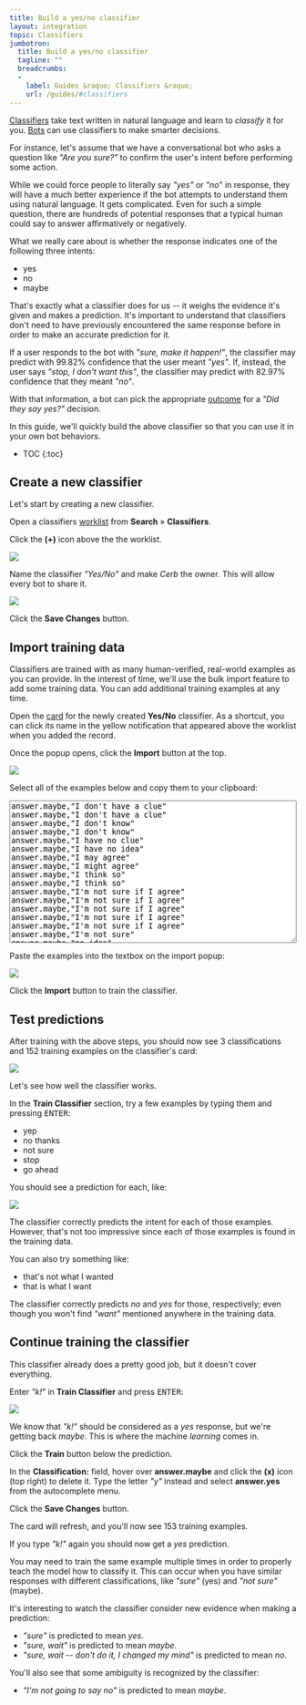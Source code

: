 ```yaml
---
title: Build a yes/no classifier
layout: integration
topic: Classifiers
jumbotron:
  title: Build a yes/no classifier
  tagline: ""
  breadcrumbs:
  -
    label: Guides &raquo; Classifiers &raquo;
    url: /guides/#classifiers
---
```


[Classifiers](/docs/classifiers/) take text written in natural language and learn to _classify_ it for you.  [Bots](/docs/bots/) can use classifiers to make smarter decisions.

For instance, let's assume that we have a conversational bot who asks a question like _"Are you sure?"_ to confirm the user's intent before performing some action.

While we could force people to literally say _"yes"_ or _"no_" in response, they will have a much better experience if the bot attempts to understand them using natural language.  It gets complicated.  Even for such a simple question, there are hundreds of potential responses that a typical human could say to answer affirmatively or negatively.

What we really care about is whether the response indicates one of the following three intents:

- yes
- no
- maybe

That's exactly what a classifier does for us -- it weighs the evidence it's given and makes a prediction.  It's important to understand that classifiers don't need to have previously encountered the same response before in order to make an accurate prediction for it.

If a user responds to the bot with _"sure, make it happen!"_, the classifier may predict with 99.82% confidence that the user meant _"yes"_.  If, instead, the user says _"stop, I don't want this"_, the classifier may predict with 82.97% confidence that they meant _"no"_.

With that information, a bot can pick the appropriate [outcome](/docs/bots/#decisions-and-outcomes) for a _"Did they say yes?"_ decision.

In this guide, we'll quickly build the above classifier so that you can use it in your own bot behaviors.

* TOC
{:toc}

## Create a new classifier

Let's start by creating a new classifier.

Open a classifiers [worklist](/docs/workspaces/#worklists) from **Search** &raquo; **Classifiers**.

Click the **(+)** icon above the the worklist.

<div class="cerb-screenshot">
<img src="/assets/images/guides/common/worklist-add.png" class="screenshot">
</div>

Name the classifier _"Yes/No"_ and make _Cerb_ the owner. This will allow every bot to share it.

<div class="cerb-screenshot">
<img src="/assets/images/guides/classifiers/yes-no/new-classifier.png" class="screenshot">
</div>

Click the **Save Changes** button.

## Import training data

Classifiers are trained with as many human-verified, real-world examples as you can provide.  In the interest of time, we'll use the bulk import feature to add some training data.  You can add additional training examples at any time.

Open the [card](/docs/records/#cards) for the newly created **Yes/No** classifier.  As a shortcut, you can click its name in the yellow notification that appeared above the worklist when you added the record.

Once the popup opens, click the **Import** button at the top.

<div class="cerb-screenshot">
<img src="/assets/images/guides/classifiers/yes-no/card-import.png" class="screenshot">
</div>

Select all of the examples below and copy them to your clipboard:

<textarea rows="10" cols="60" style="width:100%;height:250px;" readonly="readonly">
answer.maybe,"I don't have a clue"
answer.maybe,"I don't have a clue"
answer.maybe,"I don't know"
answer.maybe,"I don't know"
answer.maybe,"I have no clue"
answer.maybe,"I have no idea"
answer.maybe,"I may agree"
answer.maybe,"I might agree"
answer.maybe,"I think so"
answer.maybe,"I think so"
answer.maybe,"I'm not sure if I agree"
answer.maybe,"I'm not sure if I agree"
answer.maybe,"I'm not sure if I agree"
answer.maybe,"I'm not sure if I agree"
answer.maybe,"I'm not sure if I agree"
answer.maybe,"I'm not sure"
answer.maybe,"no idea"
answer.maybe,"not sure"
answer.maybe,"not sure"
answer.maybe,dunno
answer.maybe,maybe
answer.maybe,maybe
answer.maybe,meh
answer.maybe,perhaps
answer.maybe,possibly
answer.maybe,unsure
answer.maybe,wait
answer.no,"I changed my mind"
answer.no,"I don't agree"
answer.no,"I don't agree"
answer.no,"I don't agree"
answer.no,"I don't agree"
answer.no,"I don't agree"
answer.no,"absolutely not"
answer.no,"belay that"
answer.no,"cut it out"
answer.no,"don't do anything"
answer.no,"don't do it"
answer.no,"forget it"
answer.no,"never mind"
answer.no,"no thanks"
answer.no,"no way"
answer.no,"on second thought, don't do it"
answer.no,"please don't"
answer.no,"scratch that"
answer.no,cancel
answer.no,denied
answer.no,disengage
answer.no,don't
answer.no,end
answer.no,exit
answer.no,halt
answer.no,n
answer.no,nah
answer.no,nay
answer.no,nay
answer.no,neg
answer.no,negative
answer.no,negatory
answer.no,nein
answer.no,nevermind
answer.no,nevermind
answer.no,no
answer.no,no
answer.no,no
answer.no,nope
answer.no,nope
answer.no,nyet
answer.no,quit
answer.no,skip
answer.no,stop
answer.no,stop
answer.yes,"I agree"
answer.yes,"I agree"
answer.yes,"I agree"
answer.yes,"I agree"
answer.yes,"I agree"
answer.yes,"I agree"
answer.yes,"I agree"
answer.yes,"I agree"
answer.yes,"I agree"
answer.yes,"I'm sure"
answer.yes,"I'm sure"
answer.yes,"I'm sure"
answer.yes,"I'm sure"
answer.yes,"I'm sure"
answer.yes,"aye aye"
answer.yes,"carry on"
answer.yes,"do it"
answer.yes,"do it"
answer.yes,"do it"
answer.yes,"get on with it then"
answer.yes,"go ahead"
answer.yes,"i agree"
answer.yes,"make it happen"
answer.yes,"make it so"
answer.yes,"most assuredly"
answer.yes,"perfect, thanks"
answer.yes,"please do"
answer.yes,"rock on"
answer.yes,"that's correct"
answer.yes,"that's right"
answer.yes,"uh huh"
answer.yes,"yeah, do it"
answer.yes,"yes, do it"
answer.yes,"yes, please"
answer.yes,"you got it"
answer.yes,absolutely
answer.yes,absolutely
answer.yes,absolutely
answer.yes,affirmative
answer.yes,alright
answer.yes,assuredly
answer.yes,aye
answer.yes,certainly
answer.yes,confirmed
answer.yes,continue
answer.yes,continue
answer.yes,correct
answer.yes,da
answer.yes,good
answer.yes,hooray
answer.yes,ja
answer.yes,ok
answer.yes,ok
answer.yes,ok
answer.yes,okay
answer.yes,proceed
answer.yes,righto
answer.yes,sure
answer.yes,sure
answer.yes,sure
answer.yes,sure
answer.yes,sure
answer.yes,sure
answer.yes,sure
answer.yes,sure
answer.yes,sure
answer.yes,thanks
answer.yes,totally
answer.yes,true
answer.yes,y
answer.yes,ya
answer.yes,ya
answer.yes,yay
answer.yes,yea
answer.yes,yeah
answer.yes,yeah
answer.yes,yep
answer.yes,yeppers
answer.yes,yes
answer.yes,yes
</textarea>

Paste the examples into the textbox on the import popup:

<div class="cerb-screenshot">
<img src="/assets/images/guides/classifiers/yes-no/import-training.png" class="screenshot">
</div>

Click the **Import** button to train the classifier.

## Test predictions

After training with the above steps, you should now see 3 classifications and 152 training examples on the classifier's card:

<div class="cerb-screenshot">
<img src="/assets/images/guides/classifiers/yes-no/card-search-buttons.png" class="screenshot">
</div>

Let's see how well the classifier works.

In the **Train Classifier** section, try a few examples by typing them and pressing <tt>ENTER</tt>:

* yep
* no thanks
* not sure
* stop
* go ahead

You should see a prediction for each, like:

<div class="cerb-screenshot">
<img src="/assets/images/guides/classifiers/yes-no/card-prediction.png" class="screenshot">
</div>

The classifier correctly predicts the intent for each of those examples. However, that's not too impressive since each of those examples is found in the training data.

You can also try something like:

* that's not what I wanted
* that is what I want

The classifier correctly predicts _no_ and _yes_ for those, respectively; even though you won't find _"want"_ mentioned anywhere in the training data.

## Continue training the classifier

This classifier already does a pretty good job, but it doesn't cover everything.

Enter _"k!"_ in **Train Classifier** and press <tt>ENTER</tt>:

<div class="cerb-screenshot">
<img src="/assets/images/guides/classifiers/yes-no/card-prediction-maybe.png" class="screenshot">
</div>

We know that _"k!"_ should be considered as a _yes_ response, but we're getting back _maybe_.  This is where the machine _learning_ comes in.

Click the **Train** button below the prediction.

In the **Classification:** field, hover over **answer.maybe** and click the **(x)** icon (top right) to delete it.  Type the letter _"y"_ instead and select **answer.yes** from the autocomplete menu.

Click the **Save Changes** button.

The card will refresh, and you'll now see 153 training examples.

If you type _"k!"_ again you should now get a _yes_ prediction.

You may need to train the same example multiple times in order to properly teach the model how to classify it.  This can occur when you have similar responses with different classifications, like _"sure"_ (yes) and _"not sure"_ (maybe).

It's interesting to watch the classifier consider new evidence when making a prediction:

* _"sure"_ is predicted to mean _yes_.
* _"sure, wait"_ is predicted to mean _maybe_.
* _"sure, wait -- don't do it, I changed my mind"_ is predicted to mean _no_.

You'll also see that some ambiguity is recognized by the classifier:

* _"I'm not going to say no"_ is predicted to mean _maybe_.
